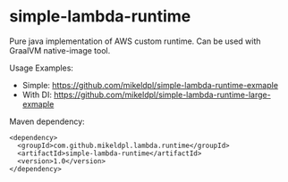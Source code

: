 # simple-lambda-runtime
Pure java implementation of AWS custom runtime. Can be used with GraalVM native-image tool.

Usage Examples:
* Simple: https://github.com/mikeldpl/simple-lambda-runtime-exmaple
* With DI: https://github.com/mikeldpl/simple-lambda-runtime-large-exmaple

Maven dependency:
```
<dependency>
  <groupId>com.github.mikeldpl.lambda.runtime</groupId>
  <artifactId>simple-lambda-runtime</artifactId>
  <version>1.0</version>
</dependency>
```
